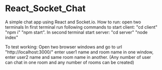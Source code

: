 # React_Socket_Chat
A simple chat app using React and Socket.io. How to run: open two terminals In first terminal run following commands to start client: "cd client" "npm i" "npm start". In second terminal start server: "cd server" "node index"

To test working: Open two browser windows and go to url "http://localhost:3000/" enter user1 name and room name in one window, enter user2 name and same room name in another. (Any number of user can chat in one room and any number of rooms can be created)

